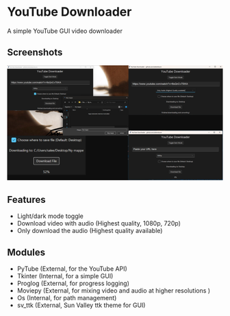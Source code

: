 
# YouTube Downloader

A simple YouTube GUI video downloader



## Screenshots

![Screenshots](https://github.com/saleemtoure/python-GUI/blob/main/youtube-downloader/screenshots.png)

## Features

- Light/dark mode toggle
- Download video with audio (Highest quality, 1080p, 720p)
- Only download the audio (Highest quality available)


## Modules

- PyTube (External, for the YouTube API)
- Tkinter (Internal, for a simple GUI)
- Proglog (External, for progress logging)
- Moviepy (External, for mixing video and audio at higher resolutions )
- Os (Internal, for path management)
- sv_ttk (External, Sun Valley ttk theme for GUI)
